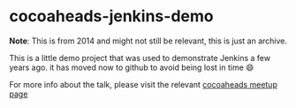 # cocoaheads-jenkins-demo

**Note**: This is from 2014 and might not still be relevant, this is just an archive.

This is a little demo project that was used to demonstrate Jenkins a few years ago.
it has moved now to github to avoid being lost in time :smile:

For more info about the talk, please visit the relevant [cocoaheads meetup page](https://www.meetup.com/CocoaHeads-Trondheim/events/164045442/)
